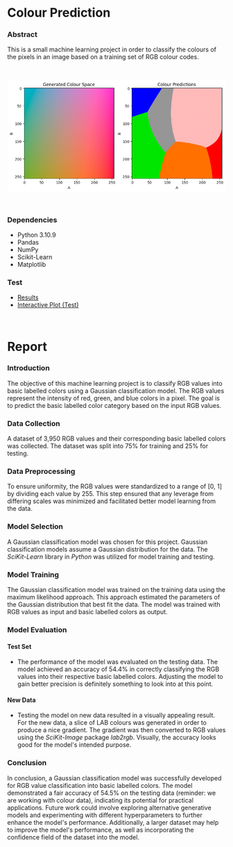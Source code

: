 # Colour Prediction

### Abstract
This is a small machine learning project in order to classify the colours of the pixels in an image based on a training set of RGB colour codes.

<br/>

<img src="output/output.png" align="center" width="1000" height="auto"></img>

<br/>

### Dependencies
- Python 3.10.9
- Pandas
- NumPy
- Scikit-Learn
- Matplotlib

### Test
- [Results](output/output.png)
- [Interactive Plot (Test)](output/index.html)

<br/>

# Report

### Introduction
The objective of this machine learning project is to classify RGB values into basic labelled colors using a Gaussian classification model. The RGB values represent the intensity of red, green, and blue colors in a pixel. The goal is to predict the basic labelled color category based on the input RGB values.

### Data Collection
A dataset of 3,950 RGB values and their corresponding basic labelled colors was collected. The dataset was split into 75% for training and 25% for testing.

### Data Preprocessing
To ensure uniformity, the RGB values were standardized to a range of [0, 1] by dividing each value by 255. This step ensured that any leverage from differing scales was minimized and facilitated better model learning from the data.

### Model Selection
A Gaussian classification model was chosen for this project. Gaussian classification models assume a Gaussian distribution for the data. The *SciKit-Learn* library in *Python* was utilized for model training and testing.

### Model Training
The Gaussian classification model was trained on the training data using the maximum likelihood approach. This approach estimated the parameters of the Gaussian distribution that best fit the data. The model was trained with RGB values as input and basic labelled colors as output.

### Model Evaluation
#### Test Set
- The performance of the model was evaluated on the testing data. The model achieved an accuracy of 54.4% in correctly classifying the RGB values into their respective basic labelled colors. Adjusting the model to gain better precision is definitely something to look into at this point.

#### New Data
- Testing the model on new data resulted in a visually appealing result. For the new data, a slice of LAB colours was generated in order to produce a nice gradient. The gradient was then converted to RGB values using the *SciKit-Image* package *lab2rgb*. Visually, the accuracy looks good for the model's intended purpose.

### Conclusion
In conclusion, a Gaussian classification model was successfully developed for RGB value classification into basic labelled colors. The model demonstrated a fair accuracy of 54.5% on the testing data (reminder: we are working with colour data), indicating its potential for practical applications. Future work could involve exploring alternative generative models and experimenting with different hyperparameters to further enhance the model's performance. Additionally, a larger dataset may help to improve the model's performance, as well as incorporating the confidence field of the dataset into the model.
